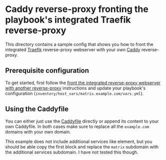 # Caddy reverse-proxy fronting the playbook's integrated Traefik reverse-proxy

This directory contains a sample config that shows you how to front the integrated [Traefik](https://traefik.io/) reverse-proxy webserver with your own [Caddy](https://caddyserver.com/) reverse-proxy.


## Prerequisite configuration

To get started, first follow the [front the integrated reverse-proxy webserver with another reverse-proxy](../../../docs/configuring-playbook-own-webserver.md#fronting-the-integrated-reverse-proxy-webserver-with-another-reverse-proxy) instructions and update your playbook's configuration (`inventory/host_vars/matrix.example.com/vars.yml`).


## Using the Caddyfile

You can either just use the [Caddyfile](Caddyfile) directly or append its content to your own Caddyfile.
In both cases make sure to replace all the `example.com` domains with your own domain.

This example does not include additional services like element, but you should be able copy the first block and replace the `matrix` subdomain with the additional services subdomain. I have not tested this though.
